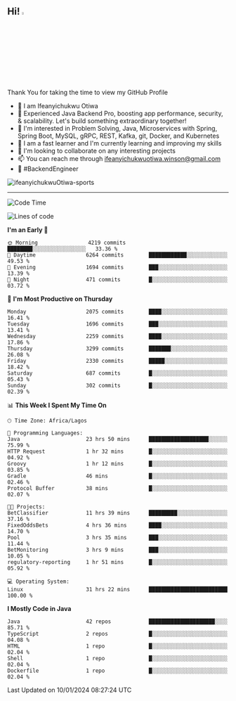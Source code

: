 <!-- BLOG-POST-LIST:START --><!-- BLOG-POST-LIST:END -->

## Hi! <img src="https://media.giphy.com/media/hvRJCLFzcasrR4ia7z/giphy.gif" width="4%"> 

Thank You for taking the time to view my GitHub Profile

- 👋 I am Ifeanyichukwu Otiwa
- 🚀 Experienced Java Backend Pro, boosting app performance, security, & scalability. Let's build something extraordinary together!
- 👀 I'm interested in Problem Solving, Java, Microservices with Spring, Spring Boot, MySQL, gRPC, REST, Kafka, git, Docker, and Kubernetes
- 🌱 I am a fast learner and I'm currently learning and improving my skills
- 💞️ I'm looking to collaborate on any interesting projects
- 📫 You can reach me through ifeanyichukwuotiwa.winson@gmail.com
- 🚀 #BackendEngineer

<p align="left" marginTop="10px"> <img src="https://komarev.com/ghpvc/?username=ifeanyichukwuOtiwa-sports&label=Profile%20views&color=0e75b6&style=for-the-badge" alt="ifeanyichukwuOtiwa-sports" /> </p>

***

<!--START_SECTION:waka-->
![Code Time](http://img.shields.io/badge/Code%20Time-2%2C097%20hrs%2031%20mins-blue)

![Lines of code](https://img.shields.io/badge/From%20Hello%20World%20I%27ve%20Written-4.5%20million%20lines%20of%20code-blue)

**I'm an Early 🐤** 

```text
🌞 Morning                4219 commits        ████████░░░░░░░░░░░░░░░░░   33.36 % 
🌆 Daytime                6264 commits        ████████████░░░░░░░░░░░░░   49.53 % 
🌃 Evening                1694 commits        ███░░░░░░░░░░░░░░░░░░░░░░   13.39 % 
🌙 Night                  471 commits         █░░░░░░░░░░░░░░░░░░░░░░░░   03.72 % 
```
📅 **I'm Most Productive on Thursday** 

```text
Monday                   2075 commits        ████░░░░░░░░░░░░░░░░░░░░░   16.41 % 
Tuesday                  1696 commits        ███░░░░░░░░░░░░░░░░░░░░░░   13.41 % 
Wednesday                2259 commits        ████░░░░░░░░░░░░░░░░░░░░░   17.86 % 
Thursday                 3299 commits        ███████░░░░░░░░░░░░░░░░░░   26.08 % 
Friday                   2330 commits        █████░░░░░░░░░░░░░░░░░░░░   18.42 % 
Saturday                 687 commits         █░░░░░░░░░░░░░░░░░░░░░░░░   05.43 % 
Sunday                   302 commits         █░░░░░░░░░░░░░░░░░░░░░░░░   02.39 % 
```


📊 **This Week I Spent My Time On** 

```text
🕑︎ Time Zone: Africa/Lagos

💬 Programming Languages: 
Java                     23 hrs 50 mins      ███████████████████░░░░░░   75.99 % 
HTTP Request             1 hr 32 mins        █░░░░░░░░░░░░░░░░░░░░░░░░   04.92 % 
Groovy                   1 hr 12 mins        █░░░░░░░░░░░░░░░░░░░░░░░░   03.85 % 
Gradle                   46 mins             █░░░░░░░░░░░░░░░░░░░░░░░░   02.46 % 
Protocol Buffer          38 mins             █░░░░░░░░░░░░░░░░░░░░░░░░   02.07 % 

🐱‍💻 Projects: 
BetClassifier            11 hrs 39 mins      █████████░░░░░░░░░░░░░░░░   37.16 % 
FixedOddsBets            4 hrs 36 mins       ████░░░░░░░░░░░░░░░░░░░░░   14.70 % 
Pool                     3 hrs 35 mins       ███░░░░░░░░░░░░░░░░░░░░░░   11.44 % 
BetMonitoring            3 hrs 9 mins        ███░░░░░░░░░░░░░░░░░░░░░░   10.05 % 
regulatory-reporting     1 hr 51 mins        █░░░░░░░░░░░░░░░░░░░░░░░░   05.92 % 

💻 Operating System: 
Linux                    31 hrs 22 mins      █████████████████████████   100.00 % 
```

**I Mostly Code in Java** 

```text
Java                     42 repos            █████████████████████░░░░   85.71 % 
TypeScript               2 repos             █░░░░░░░░░░░░░░░░░░░░░░░░   04.08 % 
HTML                     1 repo              █░░░░░░░░░░░░░░░░░░░░░░░░   02.04 % 
Shell                    1 repo              █░░░░░░░░░░░░░░░░░░░░░░░░   02.04 % 
Dockerfile               1 repo              █░░░░░░░░░░░░░░░░░░░░░░░░   02.04 % 
```




 Last Updated on 10/01/2024 08:27:24 UTC
<!--END_SECTION:waka-->

<!--
<p align="center">
![trophy](https://github-profile-trophy.vercel.app/?username=ifeanyichukwuOtiwa-sports&theme=onedark) (https://github.com/ryo-ma/github-profile-trophy)
</p>
-->

<!---
ifeanyi-otiwa/ifeanyi-otiwa is a ✨ special ✨ repository because its `README.md` (this file) appears on your GitHub profile.
You can click the Preview link to take a look at your changes.
--->
